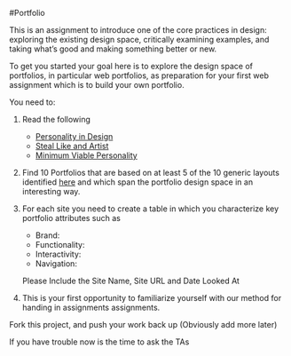 #Portfolio

This is an assignment to introduce one of the core practices in design: exploring the existing design space, critically examining examples, and taking what’s good and making something better or new.

To get you started your goal here is to explore the design space of portfolios, in particular web portfolios, as preparation for your first web assignment which is to build your own portfolio. 

You need to:

1.  Read the following
    * [Personality in Design](http://www.alistapart.com/articles/personality-in-design/)
    * [Steal Like and Artist](http://www.austinkleon.com/2011/03/30/how-to-steal-like-an-artist-and-9-other-things-nobody-told-me/)
    * [Minimum Viable Personality](http://www.avc.com/a_vc/2011/09/minimum-viable-personality.html)

2.  Find 10 Portfolios that are based on at least 5 of the 10 generic layouts identified [here](http://designshack.net/articles/layouts/10-rock-solid-website-layout-examples) and which span the portfolio design space in an interesting way.

3.  For each site you need to create a table in which you characterize key portfolio attributes such as

    *   Brand:
    *   Functionality:
    *   Interactivity:
    *   Navigation:

    Please Include the Site Name, Site URL and Date Looked At

4. This is your first opportunity to familiarize yourself with our method for handing in assignments
assignments.

Fork this project, and push your work back up (Obviously add more later)

If you have trouble now is the time to ask the TAs

